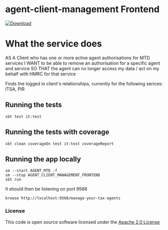# agent-client-management Frontend

[ ![Download](https://api.bintray.com/packages/hmrc/releases/agent-client-management-frontend/images/download.svg) ](https://bintray.com/hmrc/releases/agent-client-management-frontend/_latestVersion)

# What the service does
AS A Client who has one or more active agent authorisations for MTD services
I WANT to be able to remove an authorisation for a specific agent and service
SO THAT the agent can no longer access my data / act on my behalf with HMRC for that service

Finds the logged in client's relationships, currently for the following serices: ITSA, PIR

## Running the tests

    sbt test it:test

## Running the tests with coverage

    sbt clean coverageOn test it:test coverageReport

## Running the app locally

    sm --start AGENT_MTD -f
    sm --stop AGENT_CLIENT_MANAGEMENT_FRONTEND
    sbt run

It should then be listening on port 9568

    browse http://localhost:9568/manage-your-tax-agents

### License


This code is open source software licensed under the [Apache 2.0 License]("http://www.apache.org/licenses/LICENSE-2.0.html")
